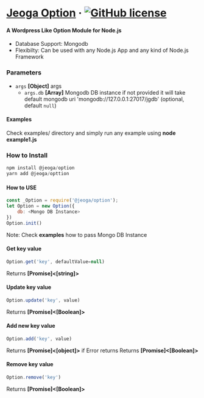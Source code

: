 # [Jeoga Option](https://jeogaltd.com/) &middot; [![GitHub license](https://img.shields.io/badge/license-MIT-blue.svg)](https://github.com/jeoga/option/blob/master/LICENSE)


#### A Wordpress Like Option Module for Node.js
- Database Support: Mongodb
- Flexibilty: Can be used with any Node.js App and any kind of Node.js Framework

### Parameters
-   `args` **[Object]** args
    -   `args.db` **[Array]** Mongodb DB instance if not provided it will take default mongodb uri 'mongodb://127.0.0.1:27017/jgdb' (optional, default `null`)

#### Examples
Check examples/ directory and simply run any example using **node example1.js**

### How to Install
  ```javascript
npm install @jeoga/option
yarn add @jeoga/opttion
```

#### How to USE
```javascript
const _Option = require('@jeoga/option');
let Option = new Option({
    db: <Mongo DB Instance>
})
Option.init()
```
Note: Check **examples** how to pass Mongo DB Instance <br/>

#### Get key value
```javascript
Option.get('key', defaultValue=null)
```
Returns **[Promise]&lt;[string]>** 

#### Update key value
```javascript
Option.update('key', value)
```
Returns **[Promise]&lt;[Boolean]>** 

#### Add new key value
```javascript
Option.add('key', value)
```
Returns **[Promise]&lt;[object]>** 
if Error returns  Returns **[Promise]&lt;[Boolean]>**

#### Remove key value
```javascript
Option.remove('key')
```
Returns **[Promise]&lt;[Boolean]>** 
